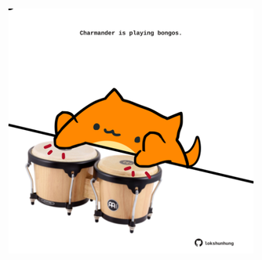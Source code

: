 <!-- built at 06/05/2023, 13:01:08 UTC -->
<p align="center">
  <img width="500" height="500" src="./ReadmeImage.svg">
</p>
